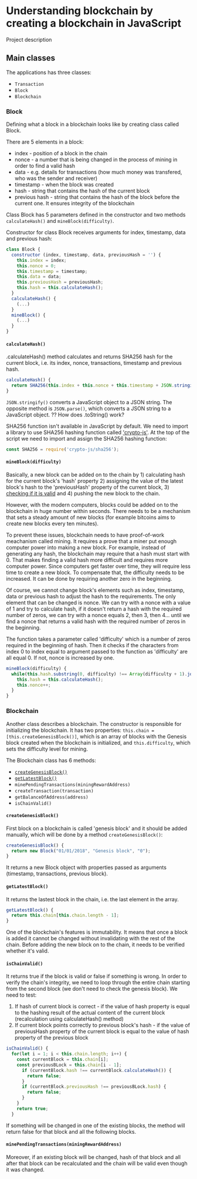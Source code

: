 # Understanding blockchain by creating a blockchain in JavaScript

Project description

## Main classes
The applications has three classes:
- `Transaction`
- `Block`
- `Blockchain`

### Block

Defining what a block in a blockchain looks like by creating class called Block.

There are 5 elements in a block:
- index - position of a block in the chain
- nonce - a number that is being changed in the process of mining in order to find a valid hash
- data - e.g. details for transactions (how much money was transfered, who was the sender and receiver)
- timestamp - when the block was created
- hash - string that contains the hash of the current block
- previous hash - string that contains the hash of the block before the current one. It ensures integrity of the blockchain

Class Block has 5 parameters defined in the constructor and two methods `calculateHash()` and `mineBlock(difficulty)`.

Constructor for class Block receives arguments for index, timestamp, data and previous hash:
```javascript
class Block {
  constructor (index, timestamp, data, previousHash = '') {
    this.index = index;
    this.nonce = 0;
    this.timestamp = timestamp;
    this.data = data;
    this.previousHash = previousHash;
    this.hash = this.calculateHash();
  }
  calculateHash() {
    (...)
  }
  mineBlock() {
    (...)
  }
}
```
#### `calculateHash()`
.calculateHash() method calculates and returns SHA256 hash for the current block, i.e. its index, nonce, transactions, timestamp and previous hash.
```javascript
calculateHash() {
  return SHA256(this.index + this.nonce + this.timestamp + JSON.stringify(this.data) + this.previousHash).toString();
}
```
`JSON.stringify()` converts a JavaScript object to a JSON string. The opposite method is `JSON.parse()`, which converts a JSON string to a JavaScript object.
?? How does .toString() work?

SHA256 function isn't available in JavaScript by default.
We need to import a library to use SHA256 hashing function called ['crypto-js'](https://www.npmjs.com/package/crypto-js).
At the top of the script we need to import and assign the SHA256 hashing function:
```javascript
const SHA256 = require('crypto-js/sha256');
```

#### `mineBlock(difficulty)`
Basically, a new block can be added on to the chain by 1) calculating hash for the current block's 'hash' property 2) assigning the value of the latest block's hash to the 'previousHash' property of the current block, 3) [checking if it is valid](#getlatestblock) and 4) pushing the new block to the chain.

However, with the modern computers, blocks could be added on to the blockchain in huge number within seconds. There needs to be a mechanism that sets a steady amount of new blocks (for example bitcoins aims to create new blocks every ten minutes). 

To prevent these issues, blockchain needs to have proof-of-work meachanism called mining. It requires a prove that a miner put enough computer power into making a new block.
For example, instead of generating any hash, the blockchain may require that a hash must start with 0. That makes finding a valid hash more difficult and requires more computer power. Since computers get faster over time, they will require less time to create a new block. To compensate that, the difficulty needs to be increased. It can be done by requiring another zero in the beginning.

Of course, we cannot change block's elements such as index, timestamp, data or previous hash to adjust the hash to the requirements. 
The only element that can be changed is nonce. We can try with a nonce with a value of 1 and try to calculate hash, if it doesn't return a hash with the required number of zeros, we can try with a nonce equals 2, then 3, then 4... until we find a nonce that returns a valid hash with the required number of zeros in the beginning. 

The function takes a parameter called 'difficulty' which is a number of zeros required in the beginning of hash. 
Then it checks if the characters from index 0 to index equal to argument passed to the function as 'difficulty' are all equal 0. If not, nonce is increased by one.
```javascript
mineBlock(difficulty) {
  while(this.hash.substring(0, difficulty) !== Array(difficulty + 1).join("0")) {
    this.hash = this.calculateHash();
    this.nonce++;
  }
}
```

### Blockchain

Another class describes a blockchain.
The constructor is responsible for initializing the blockchain.
It has two properties: `this.chain = [this.createGenesisBlock()]`, which is an array of blocks with the Genesis block created when the blockchain is initialized, and  `this.difficulty`, which sets the difficulty level for mining.

The Blockchain class has 6 methods:
- [`createGenesisBlock()`](#creategenesisblock)
- [`getLatestBlock()`](#getlatestblock)
-   `minePendingTransactions(miningRewardAddress)`
- `createTransaction(transaction)`
- `getBalanceOfAddress(address)`
- `isChainValid()`

#### `createGenesisBlock()`
First block on a blockchain is called 'genesis block' and it should be added manually, which will be done by a method `createGenesisBlock()`:
```javascript
createGenesisBlock() {
  return new Block("01/01/2018", "Genesis block", "0");
}
```
It returns a new Block object with properties passed as arguments (timestamp, transactions, previous block).

#### `getLatestBlock()`
It returns the lastest block in the chain, i.e. the last element in the array.
```javascript
getLatestBlock() {
  return this.chain[this.chain.length - 1];
}
```

One of the blockchain's features is immutability. It means that once a block is added it cannot be changed without invalidating with the rest of the chain.
Before adding the new block on to the chain, it needs to be verified whether it's valid.
#### `isChainValid()`
It returns true if the block is valid or false if something is wrong.
In order to verify the chain's integrity, we need to loop through the entire chain starting from the second block (we don't need to check the genesis block).
We need to test:
1) If hash of current block is correct - if the value of hash property is equal to the hashing result of the actual content of the current block (recalculation using calculateHash() method)
2) If current block points correctly to previous block's hash - if the value of previousHash property of the current block is equal to the value of hash property of the previous block
```javascript
isChainValid() {
  for(let i = 1; i < this.chain.length; i++) {
    const currentBlock = this.chain[i];
    const previousBLock = this.chain[i - 1];
      if (currentBlock.hash !== currentBlock.calculateHash()) {
        return false;
      }
      if (currentBlock.previousHash !== previousBLock.hash) {
        return false;
      }
    }
    return true;
  }
```
If something will be changed in one of the existing blocks, the method will return false for that block and all the following blocks.







#### `minePendingTransactions(miningRewardAddress)`




Moreover, if an existing block will be changed, hash of that block and all after that block can be recalculated and the chain will be valid even though it was changed.